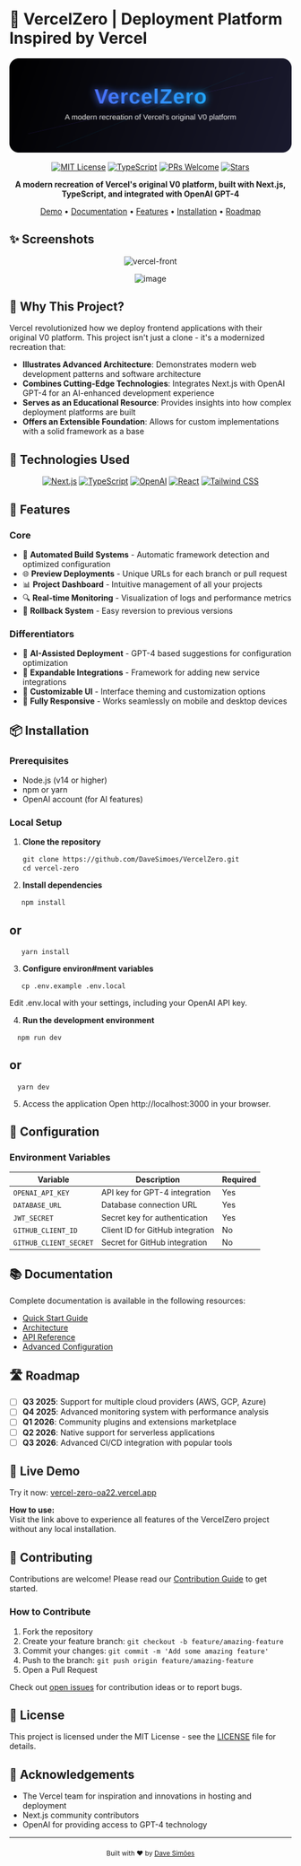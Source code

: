 
# 🚀 VercelZero | Deployment Platform Inspired by Vercel

<div align="center">

<p align="center">
  <img src="assets/banner.svg" alt="VercelZero Banner" />
</p>



[![MIT License](https://img.shields.io/badge/License-MIT-green.svg)](LICENSE)
[![TypeScript](https://img.shields.io/badge/TypeScript-89.7%25-blue)](https://www.typescriptlang.org/)
[![PRs Welcome](https://img.shields.io/badge/PRs-welcome-brightgreen.svg)](CONTRIBUTING.md)
[![Stars](https://img.shields.io/github/stars/DaveSimoes/V0-Clone_Copilotkit-Next.js-OpenAI-GPT4?style=social)](https://github.com/DaveSimoes/V0-Clone_Copilotkit-Next.js-OpenAI-GPT4/stargazers)

**A modern recreation of Vercel's original V0 platform, built with Next.js, TypeScript, and integrated with OpenAI GPT-4**

[Demo](#-live-demo) • [Documentation](#-documentation) • [Features](#-features) • [Installation](#-installation) • [Roadmap](#%EF%B8%8F-roadmap)




</div>

## ✨ Screenshots

<div align="center">
 
  ![vercel-front](https://github.com/user-attachments/assets/844486ff-7c2b-4758-b9c4-9e5f0da01b5c)

  ![image](https://github.com/user-attachments/assets/a3181ad6-00de-49fd-84eb-edf619dca283)


  <!-- When you have a demo video/GIF: -->
  <!-- <img src="demo.gif" alt="Platform Demo in Action" width="600px" /> -->
</div>

## 🌟 Why This Project?

Vercel revolutionized how we deploy frontend applications with their original V0 platform. This project isn't just a clone - it's a modernized recreation that:

- **Illustrates Advanced Architecture**: Demonstrates modern web development patterns and software architecture
- **Combines Cutting-Edge Technologies**: Integrates Next.js with OpenAI GPT-4 for an AI-enhanced development experience
- **Serves as an Educational Resource**: Provides insights into how complex deployment platforms are built
- **Offers an Extensible Foundation**: Allows for custom implementations with a solid framework as a base

## 🔧 Technologies Used

<div align="center">

[![Next.js](https://img.shields.io/badge/Next.js-000000?style=for-the-badge&logo=nextdotjs&logoColor=white)](https://nextjs.org/)
[![TypeScript](https://img.shields.io/badge/TypeScript-3178C6?style=for-the-badge&logo=typescript&logoColor=white)](https://www.typescriptlang.org/)
[![OpenAI](https://img.shields.io/badge/OpenAI_GPT4-412991?style=for-the-badge&logo=openai&logoColor=white)](https://openai.com/)
[![React](https://img.shields.io/badge/React-61DAFB?style=for-the-badge&logo=react&logoColor=black)](https://reactjs.org/)
[![Tailwind CSS](https://img.shields.io/badge/Tailwind_CSS-06B6D4?style=for-the-badge&logo=tailwindcss&logoColor=white)](https://tailwindcss.com/)

</div>

## 🚀 Features

### Core
- 🔄 **Automated Build Systems** - Automatic framework detection and optimized configuration
- 🌐 **Preview Deployments** - Unique URLs for each branch or pull request
- 📊 **Project Dashboard** - Intuitive management of all your projects
- 🔍 **Real-time Monitoring** - Visualization of logs and performance metrics
- 🔄 **Rollback System** - Easy reversion to previous versions

### Differentiators
- 🤖 **AI-Assisted Deployment** - GPT-4 based suggestions for configuration optimization
- 🔌 **Expandable Integrations** - Framework for adding new service integrations
- 🎨 **Customizable UI** - Interface theming and customization options
- 📱 **Fully Responsive** - Works seamlessly on mobile and desktop devices

## 📦 Installation

### Prerequisites
- Node.js (v14 or higher)
- npm or yarn
- OpenAI account (for AI features)

### Local Setup

1. **Clone the repository**
   ```
   git clone https://github.com/DaveSimoes/VercelZero.git
   cd vercel-zero

2. **Install dependencies**
```
   npm install
```
## or
```
   yarn install
```
3. **Configure environ#ment variables**
```
   cp .env.example .env.local
```
Edit .env.local with your settings, including your OpenAI API key.

4. **Run the development environment**
```
  npm run dev
```
## or
```
  yarn dev
```

5. Access the application Open http://localhost:3000 in your browser.
## 🔐 Configuration

### Environment Variables

| Variable | Description | Required |
|----------|-------------|----------|
| `OPENAI_API_KEY` | API key for GPT-4 integration | Yes |
| `DATABASE_URL` | Database connection URL | Yes |
| `JWT_SECRET` | Secret key for authentication | Yes |
| `GITHUB_CLIENT_ID` | Client ID for GitHub integration | No |
| `GITHUB_CLIENT_SECRET` | Secret for GitHub integration | No |

## 📚 Documentation

Complete documentation is available in the following resources:

- [Quick Start Guide](docs/quickstart.md)
- [Architecture](docs/architecture.md)
- [API Reference](docs/api-reference.md)
- [Advanced Configuration](docs/advanced-config.md)

## 🛣️ Roadmap

- [ ] **Q3 2025**: Support for multiple cloud providers (AWS, GCP, Azure)
- [ ] **Q4 2025**: Advanced monitoring system with performance analysis
- [ ] **Q1 2026**: Community plugins and extensions marketplace
- [ ] **Q2 2026**: Native support for serverless applications
- [ ] **Q3 2026**: Advanced CI/CD integration with popular tools

## 🤖 Live Demo

Try it now: [vercel-zero-oa22.vercel.app](https://vercel-zero-oa22.vercel.app/)

**How to use:**  
Visit the link above to experience all features of the VercelZero project without any local installation.

## 👥 Contributing

Contributions are welcome! Please read our [Contribution Guide](CONTRIBUTING.md) to get started.

### How to Contribute
1. Fork the repository
2. Create your feature branch: `git checkout -b feature/amazing-feature`
3. Commit your changes: `git commit -m 'Add some amazing feature'`
4. Push to the branch: `git push origin feature/amazing-feature`
5. Open a Pull Request

Check out [open issues](https://github.com/DaveSimoes/V0-Clone_Copilotkit-Next.js-OpenAI-GPT4/issues) for contribution ideas or to report bugs.

## 📄 License

This project is licensed under the MIT License - see the [LICENSE](LICENSE) file for details.

## 👏 Acknowledgements

- The Vercel team for inspiration and innovations in hosting and deployment
- Next.js community contributors
- OpenAI for providing access to GPT-4 technology

---

<div align="center">
  <sub>Built with ❤️ by <a href="https://github.com/DaveSimoes">Dave Simões</a></sub>
</div>
   
